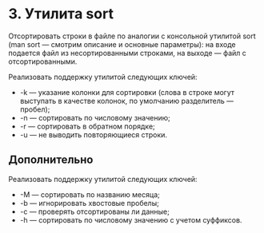 # 3. Утилита sort

Отсортировать строки в файле по аналогии с консольной утилитой sort (man sort — смотрим описание и основные параметры): на входе подается файл из несортированными строками, на выходе — файл с отсортированными.

Реализовать поддержку утилитой следующих ключей:
* -k — указание колонки для сортировки (слова в строке могут выступать в качестве колонок, по умолчанию разделитель — пробел);
* -n — сортировать по числовому значению;
* -r — сортировать в обратном порядке;
* -u — не выводить повторяющиеся строки.

## Дополнительно

Реализовать поддержку утилитой следующих ключей:
* -M — сортировать по названию месяца;
* -b — игнорировать хвостовые пробелы;
* -c — проверять отсортированы ли данные;
* -h — сортировать по числовому значению с учетом суффиксов.
